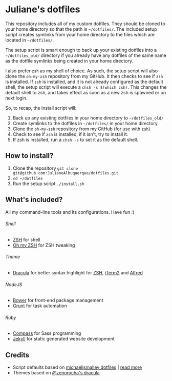 # Juliane's dotfiles

This repository includes all of my custom dotfiles.  They should be cloned to
your home directory so that the path is `~/dotfiles/`.  The included setup
script creates symlinks from your home directory to the files which are located
in `~/dotfiles/`.

The setup script is smart enough to back up your existing dotfiles into a
`~/dotfiles_old/` directory if you already have any dotfiles of the same name as
the dotfile symlinks being created in your home directory.

I also prefer `zsh` as my shell of choice.  As such, the setup script will also
clone the `oh-my-zsh` repository from my GitHub. It then checks to see if `zsh`
is installed.  If `zsh` is installed, and it is not already configured as the
default shell, the setup script will execute a `chsh -s $(which zsh)`.  This
changes the default shell to zsh, and takes effect as soon as a new zsh is
spawned or on next login.

So, to recap, the install script will:

1. Back up any existing dotfiles in your home directory to `~/dotfiles_old/`
2. Create symlinks to the dotfiles in `~/dotfiles/` in your home directory
3. Clone the `oh-my-zsh` repository from my GitHub (for use with `zsh`)
4. Check to see if `zsh` is installed, if it isn't, try to install it.
5. If zsh is installed, run a `chsh -s` to set it as the default shell.

## How to install?
1.	Clone the repository `git clone git@github.com:JulianeAlbuquerque/dotfiles.git`
2.	`cd ~/dotfiles`
3.	Run the setup script `./install.sh`


## What's included?

All my command-line tools and its configurations. Have fun :)


###### Shell

* [ZSH](http://www.zsh.org/) for shell
* [Oh my ZSH](https://github.com/robbyrussell/oh-my-zsh) for ZSH tweaking

###### Theme

* [Dracula](https://github.com/zenorocha/dracula-theme) for better syntax highlight for [ZSH](http://www.zsh.org/), [iTerm2](http://www.iterm2.com/) and [Alfred](http://www.alfredapp.com/)


###### NodeJS

* [Bower](http://bower.io/) for front-end package management
* [Grunt](http://gruntjs.com/) for task automation

###### Ruby

* [Compass](http://compass-style.org/) for Sass programming
* [Jekyll](http://jekyllrb.com/) for static generated website development

## Credits

* Script defaults based on [michaeljsmalley dotfiles](https://github.com/michaeljsmalley/dotfiles/blob/master/makesymlinks.sh) | [read more](http://blog.smalleycreative.com/tutorials/using-git-and-github-to-manage-your-dotfiles/)
* Themes based on [@zenorocha's dracula](https://github.com/zenorocha/dracula-theme)
